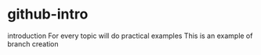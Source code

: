 # github-intro
 introduction
For every topic will do practical examples
This is an example of branch creation